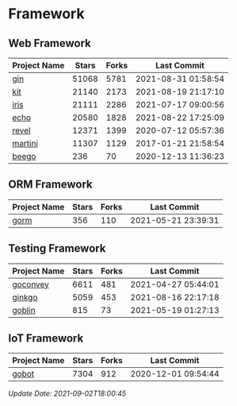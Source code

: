 # Framework

## Web Framework
| Project Name | Stars | Forks | Last Commit |
| ------------ | ----- | ----- | ----------- |
| [gin](https://github.com/gin-gonic/gin) | 51068 | 5781 | 2021-08-31 01:58:54 |
| [kit](https://github.com/go-kit/kit) | 21140 | 2173 | 2021-08-19 21:17:10 |
| [iris](https://github.com/kataras/iris) | 21111 | 2286 | 2021-07-17 09:00:56 |
| [echo](https://github.com/labstack/echo) | 20580 | 1828 | 2021-08-22 17:25:09 |
| [revel](https://github.com/revel/revel) | 12371 | 1399 | 2020-07-12 05:57:36 |
| [martini](https://github.com/go-martini/martini) | 11307 | 1129 | 2017-01-21 21:58:54 |
| [beego](https://github.com/astaxie/beego) | 236 | 70 | 2020-12-13 11:36:23 |

## ORM Framework
| Project Name | Stars | Forks | Last Commit |
| ------------ | ----- | ----- | ----------- |
| [gorm](https://github.com/jinzhu/gorm) | 356 | 110 | 2021-05-21 23:39:31 |

## Testing Framework
| Project Name | Stars | Forks | Last Commit |
| ------------ | ----- | ----- | ----------- |
| [goconvey](https://github.com/smartystreets/goconvey) | 6611 | 481 | 2021-04-27 05:44:01 |
| [ginkgo](https://github.com/onsi/ginkgo) | 5059 | 453 | 2021-08-16 22:17:18 |
| [goblin](https://github.com/franela/goblin) | 815 | 73 | 2021-05-19 01:27:13 |

## IoT Framework
| Project Name | Stars | Forks | Last Commit |
| ------------ | ----- | ----- | ----------- |
| [gobot](https://github.com/hybridgroup/gobot) | 7304 | 912 | 2020-12-01 09:54:44 |

*Update Date: 2021-09-02T18:00:45*